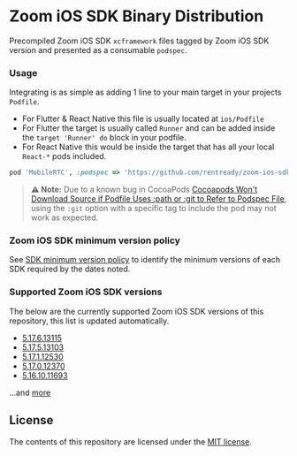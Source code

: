 # Zoom iOS SDK Binary Distribution

Precompiled Zoom iOS SDK `xcframework` files tagged by Zoom iOS SDK version and presented as a consumable `podspec`.

### Usage

Integrating is as simple as adding 1 line to your main target in your projects `Podfile`.

- For Flutter & React Native this file is usually located at `ios/Podfile`
- For Flutter the target is usually called `Runner` and can be added inside the `target 'Runner' do` block in your podfile.
- For React Native this would be inside the target that has all your local `React-*` pods included.

```ruby
pod 'MobileRTC', :podspec => 'https://github.com/rentready/zoom-ios-sdk-frameworks/raw/5.17.6.13115/MobileRTC.podspec'
```
> **⚠️ Note:** Due to a known bug in CocoaPods [Cocoapods Won't Download Source if Podfile Uses :path or :git to Refer to Podspec File](https://github.com/CocoaPods/CocoaPods/issues/11867), using the `:git` option with a specific tag to include the pod may not work as expected.

### Zoom iOS SDK minimum version policy

See [SDK minimum version policy](https://developers.zoom.us/docs/video-sdk/minimum-version) to identify the minimum versions of each SDK required by the dates noted.

### Supported Zoom iOS SDK versions

The below are the currently supported Zoom iOS SDK versions of this repository, this list is updated automatically.

<!--NEW_VERSION_PLACEHOLDER-->
- [5.17.6.13115](https://github.com/rentready/zoom-ios-sdk-frameworks/releases/tag/5.17.6.13115)
- [5.17.5.13103](https://github.com/rentready/zoom-ios-sdk-frameworks/releases/tag/5.17.5.13103)
- [5.17.1.12530](https://github.com/rentready/zoom-ios-sdk-frameworks/releases/tag/5.17.1.12530)
- [5.17.0.12370](https://github.com/rentready/zoom-ios-sdk-frameworks/releases/tag/5.17.0.12370)
- [5.16.10.11693](https://github.com/rentready/zoom-ios-sdk-frameworks/releases/tag/5.16.10.11693)

...and [more](https://github.com/rentready/zoom-ios-sdk-frameworks/tags)

## License

The contents of this repository are licensed under the
[MIT license](http://www.opensource.org/licenses/mit-license.php).